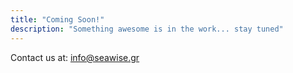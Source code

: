 ```yaml
---
title: "Coming Soon!"
description: "Something awesome is in the work... stay tuned"
---
```

Contact us at: info@seawise.gr
